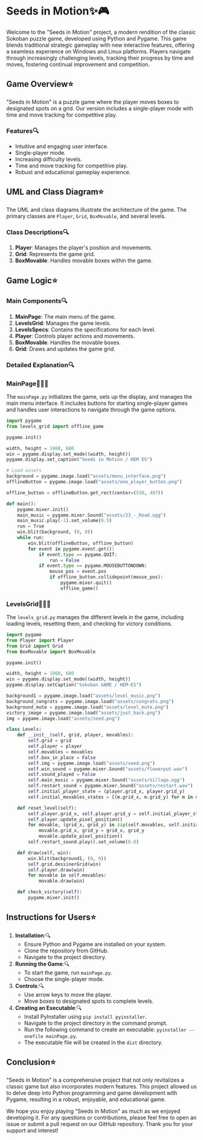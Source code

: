 # Seeds in Motion✨🎮

Welcome to the "Seeds in Motion" project, a modern rendition of the classic Sokoban puzzle game, developed using Python and Pygame. This game blends traditional strategic gameplay with new interactive features, offering a seamless experience on Windows and Linux platforms. Players navigate through increasingly challenging levels, tracking their progress by time and moves, fostering continual improvement and competition.

## Game Overview⭐

"Seeds in Motion" is a puzzle game where the player moves boxes to designated spots on a grid. Our version includes a single-player mode with time and move tracking for competitive play.

### Features🔍

- Intuitive and engaging user interface.
- Single-player mode.
- Increasing difficulty levels.
- Time and move tracking for competitive play.
- Robust and educational gameplay experience.

## UML and Class Diagram⭐

The UML and class diagrams illustrate the architecture of the game. The primary classes are `Player`, `Grid`, `BoxMovable`, and several levels.

### Class Descriptions🔍

1. **Player**: Manages the player's position and movements.
2. **Grid**: Represents the game grid.
3. **BoxMovable**: Handles movable boxes within the game.

## Game Logic⭐

### Main Components🔍

1. **MainPage**: The main menu of the game.
2. **LevelsGrid**: Manages the game levels.
3. **LevelsSpecs**: Contains the specifications for each level.
4. **Player**: Controls player actions and movements.
5. **BoxMovable**: Handles the movable boxes.
6. **Grid**: Draws and updates the game grid.

### Detailed Explanation🔍

### MainPage👨🏻‍💻

The `mainPage.py` initializes the game, sets up the display, and manages the main menu interface. It includes buttons for starting single-player games and handles user interactions to navigate through the game options.

```python
import pygame
from levels_grid import offline_game

pygame.init()

width, height = 1060, 600
win = pygame.display.set_mode((width, height))
pygame.display.set_caption("Seeds in Motion / HEM ES")

# Load assets
background = pygame.image.load("assets/menu_interface.png")
offlineButton = pygame.image.load("assets/one_player_button.png")

offline_button = offlineButton.get_rect(center=(530, 407))

def main():
    pygame.mixer.init()
    main_music = pygame.mixer.Sound("assets/23_-_Road.ogg")
    main_music.play(-1).set_volume(0.5)
    run = True
    win.blit(background, (0, 0))
    while run:
        win.blit(offlineButton, offline_button)
        for event in pygame.event.get():
            if event.type == pygame.QUIT:
                run = False
            if event.type == pygame.MOUSEBUTTONDOWN:
                mouse_pos = event.pos
                if offline_button.collidepoint(mouse_pos):
                    pygame.mixer.quit()
                    offline_game()

```

### LevelsGrid👨🏻‍💻

The `levels_grid.py` manages the different levels in the game, including loading levels, resetting them, and checking for victory conditions.

```python
import pygame
from Player import Player
from Grid import Grid
from BoxMovable import BoxMovable

pygame.init()

width, height = 1060, 600
win = pygame.display.set_mode((width, height))
pygame.display.setCaption("Sokoban GAME / HEM-ES")

background1 = pygame.image.load("assets/level_music.png")
background_congrats = pygame.image.load("assets/congrats.png")
background_mute = pygame.image.load("assets/level_mute.png")
victory_image = pygame.image.load("assets/just_back.png")
img = pygame.image.load("assets/seed.png")

class Levels:
    def __init__(self, grid, player, movables):
        self.grid = grid
        self.player = player
        self.movables = movables
        self.box_in_place = False
        self.img = pygame.image.load("assets/seed.png")
        self.win_sound = pygame.mixer.Sound("assets/flowerput.wav")
        self.sound_played = False
        self.main_music = pygame.mixer.Sound("assets/Village.ogg")
        self.restart_sound = pygame.mixer.Sound("assets/restart.wav")
        self.initial_player_state = (player.grid_x, player.grid_y)
        self.initial_movables_states = [(m.grid_x, m.grid_y) for m in movables]

    def reset_level(self):
        self.player.grid_x, self.player.grid_y = self.initial_player_state
        self.player.update_pixel_position()
        for movable, (grid_x, grid_y) in zip(self.movables, self.initial_movables_states):
            movable.grid_x, grid_y = grid_x, grid_y
            movable.update_pixel_position()
        self.restart_sound.play().set_volume(0.8)

    def draw(self, win):
        win.blit(background1, (0, 0))
        self.grid.dessinerGrid(win)
        self.player.draw(win)
        for movable in self.movables:
            movable.draw(win)

    def check_victory(self):
        pygame.mixer.init()

```

## Instructions for Users⭐

1. **Installation**:🔍
    - Ensure Python and Pygame are installed on your system.
    - Clone the repository from GitHub.
    - Navigate to the project directory.
2. **Running the Game**:🔍
    - To start the game, run `mainPage.py`.
    - Choose the single-player mode.
3. **Controls**:🔍
    - Use arrow keys to move the player.
    - Move boxes to designated spots to complete levels.
4. **Creating an Executable**:🔍
    - Install PyInstaller using `pip install pyinstaller`.
    - Navigate to the project directory in the command prompt.
    - Run the following command to create an executable: `pyinstaller --onefile mainPage.py`.
    - The executable file will be created in the `dist` directory.

## Conclusion⭐

"Seeds in Motion" is a comprehensive project that not only revitalizes a classic game but also incorporates modern features. This project allowed us to delve deep into Python programming and game development with Pygame, resulting in a robust, enjoyable, and educational game.

We hope you enjoy playing "Seeds in Motion" as much as we enjoyed developing it. For any questions or contributions, please feel free to open an issue or submit a pull request on our GitHub repository. Thank you for your support and interest!
